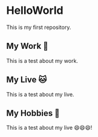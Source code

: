 # HelloWorld
This is my first repository.

## My Work 🐶
This is a test about my work.

## My Live 🐱
This is a test about my live.

## My Hobbies 🐷
This is a test about my live 😄😄😄!
